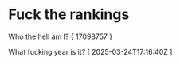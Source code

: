 # Fuck the rankings

Who the hell am I?
{ 17098757 }

What fucking year is it?
[ 2025-03-24T17:16:40Z ]
